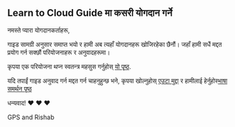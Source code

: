 ## Learn to Cloud Guide मा कसरी योगदान गर्ने

नमस्ते प्यारा योगदानकर्ताहरू,

गाइड सामग्री अनुसार समाप्त भयो र हामी अब त्यहाँ योगदानहरू खोजिरहेका छैनौं। जहाँ हामी सधैं मद्दत प्रयोग गर्न सक्छौं परियोजनाहरू र अनुवादहरूमा।

कृपया एक परियोजना थप्न स्वतन्त्र महसुस गर्नुहोस् [यो पृष्ठ](https://github.com/learntocloud/learn-to-cloud/blob/main/projects/README.md).

यदि तपाईं गाइड अनुवाद गर्न मद्दत गर्न चाहनुहुन्छ भने, कृपया खोल्नुहोस् [एउटा मुद्दा](https://github.com/learntocloud/learn-to-cloud/issues) र हामीलाई हेर्नुहोस्[भाषा समर्थन पृष्ठ](https://github.com/learntocloud/learn-to-cloud/wiki/Language-Support-for-LTC)


धन्यवाद! :heart: :heart: :heart:

GPS and Rishab
